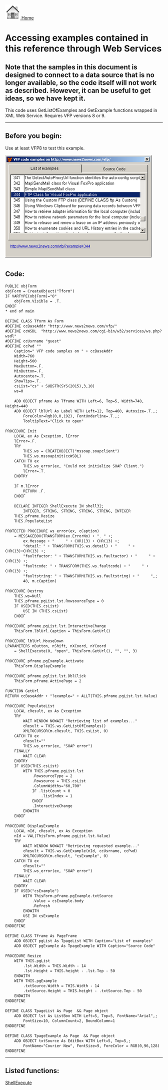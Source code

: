 [<img src="../images/home.png"> Home ](https://github.com/VFPX/Win32API)  

# Accessing examples contained in this reference through Web Services

<!-- Anatoliy --> 

## Note that the samples in this document is designed to connect to a data source that is no longer available, so the code itself will not work as described. However, it can be useful to get ideas, so we have kept it.

This code uses GetListOfExamples  and GetExample  functions wrapped in XML Web Service. Requires VFP versions 8 or 9.   
***  


## Before you begin:
<!-- Anatoliy
Get WSDL and description of exposed functions in this <a href="http://www.news2news.com/vfp/?article=5">article</a>. 
 -->
Use at least VFP8 to test this example.  

![](../images/rmt_shell.png)  

<!-- Anatoliy See also:

* [ApiViewer for Visual FoxPro](http://www.news2news.com/vfp/?article=12)  

  
***  
--> 

## Code:
```foxpro  
PUBLIC objForm
objForm = CreateObject("Tform")
IF VARTYPE(objForm)="O"
	objForm.Visible = .T.
ENDIF
* end of main

DEFINE CLASS Tform As Form
#DEFINE ccBaseAddr "http://www.news2news.com/vfp/"
#DEFINE ccWSDL  "http://www.news2news.com/cgi-bin/w32/services/ws.php?wsdl"
#DEFINE ccUsrname "guest"
#DEFINE ccPwd ""
	Caption=" VFP code samples on " + ccBaseAddr
	Width=760
	Height=500
	MaxButton=.F.
	MinButton=.F.
	Autocenter=.T.
	ShowTips=.T.
	csList="cs" + SUBSTR(SYS(2015),3,10)
	ws=0
	
	ADD OBJECT pframe As Tframe WITH Left=6, Top=5, Width=748, Height=440
	ADD OBJECT lblUrl As Label WITH Left=12, Top=460, Autosize=.T.,;
		ForeColor=Rgb(0,0,192), FontUnderline=.T.,;
		TooltipText="Click to open"

PROCEDURE Init
	LOCAL ex As Exception, lError
	lError=.F.
	TRY
		THIS.ws = CREATEOBJECT("mssoap.soapclient")
		THIS.ws.mssoapinit(ccWSDL)
	CATCH TO ex
		THIS.ws_error(ex, "Could not initialize SOAP Client.")
		lError=.T.
	ENDTRY
	
	IF m.lError
		RETURN .F.
	ENDIF
	
	DECLARE INTEGER ShellExecute IN shell32;
    	INTEGER, STRING, STRING, STRING, STRING, INTEGER
	THIS.pframe.Resize
	THIS.PopulateList

PROTECTED PROCEDURE ws_error(ex, cCaption)
	= MESSAGEBOX(TRANSFORM(ex.ErrorNo) + ". " +;
		ex.Message + "     " + CHR(13) + CHR(13) +;
		"detail: " + TRANSFORM(THIS.ws.detail) + "     " + CHR(13)+CHR(13) +;
		"faultfactor: " + TRANSFORM(THIS.ws.faultactor) + "     " + CHR(13) +;
		"faultcode: " + TRANSFORM(THIS.ws.faultcode) + "     " + CHR(13) +;
		"faultstring: " + TRANSFORM(THIS.ws.faultstring) + "     ",;
		48, m.cCaption)

PROCEDURE Destroy
	THIS.ws=Null
	THIS.pframe.pgList.lst.RowsourceType = 0
	IF USED(THIS.csList)
		USE IN (THIS.csList)
	ENDIF

PROCEDURE pframe.pgList.lst.InteractiveChange
	ThisForm.lblUrl.Caption = ThisForm.GetUrl()

PROCEDURE lblUrl.MouseDown
LPARAMETERS nButton, nShift, nXCoord, nYCoord
	= ShellExecute(0, "open", ThisForm.GetUrl(), "", "", 3)

PROCEDURE pframe.pgExample.Activate
	ThisForm.DisplayExample

PROCEDURE pframe.pglist.lst.DblClick
	ThisForm.pframe.ActivePage = 2

FUNCTION GetUrl
RETURN ccBaseAddr + "?example=" + ALLT(THIS.pframe.pgList.lst.Value)

PROCEDURE PopulateList
	LOCAL cResult, ex As Exception
	TRY
		WAIT WINDOW NOWAIT "Retrieving list of examples..."
		cResult = THIS.ws.GetListOfExamples()
		XMLTOCURSOR(m.cResult, THIS.csList, 0)
	CATCH TO ex
		cResult=""
		THIS.ws_error(ex, "SOAP error")
	FINALLY
		WAIT CLEAR
	ENDTRY
	IF USED(THIS.csList)
		WITH THIS.pframe.pgList.lst
			.RowsourceType = 2
			.Rowsource = THIS.csList
			.ColumnWidths="60,700"
			IF .listCount > 0
				.listIndex = 1
			ENDIF
			.InteractiveChange
		ENDWITH
	ENDIF

PROCEDURE DisplayExample
	LOCAL nId, cResult, ex As Exception
	nId = VAL(ThisForm.pframe.pgList.lst.Value)
	TRY
		WAIT WINDOW NOWAIT "Retrieving requested example..."
		cResult = THIS.ws.GetExample(nId, ccUsrname, ccPwd)
		XMLTOCURSOR(m.cResult, "csExample", 0)
	CATCH TO ex
		cResult=""
		THIS.ws_error(ex, "SOAP error")
	FINALLY
		WAIT CLEAR
	ENDTRY
	IF USED("csExample")
		WITH ThisForm.pframe.pgExample.txtSource
			.Value = csExample.body
			.Refresh
		ENDWITH
		USE IN csExample
	ENDIF
ENDDEFINE

DEFINE CLASS Tframe As PageFrame
	ADD OBJECT pgList As TpageList WITH Caption="List of examples"
	ADD OBJECT pgExample As TpageExample WITH Caption="Source Code"

PROCEDURE Resize
	WITH THIS.pgList
		.lst.Width = THIS.Width - 14
		.lst.Height = THIS.height - .lst.Top - 50
	ENDWITH
	WITH THIS.pgExample
		.txtSource.Width = THIS.Width - 14
		.txtSource.Height = THIS.height - .txtSource.Top - 50
	ENDWITH
ENDDEFINE

DEFINE CLASS TpageList As Page  && Page object
	ADD OBJECT lst As ListBox WITH Left=5, Top=5, FontName="Arial",;
		FontSize=10, ColumnCount=2, BoundColumn=1
ENDDEFINE

DEFINE CLASS TpageExample As Page  && Page object
	ADD OBJECT txtSource As EditBox WITH Left=5, Top=5,;
		FontName="Courier New", FontSize=9, ForeColor = RGB(0,96,128)
ENDDEFINE  
```  
***  


## Listed functions:
[ShellExecute](../libraries/shell32/ShellExecute.md)  

<!-- Anatoliy 
## Comment:
C# version of this code sample. Click on the image below to [download VS2008 C# project](../site/downloads/Win32_ExampleViewer_VS2008_prj.zip).   

[![Download VS2008 project](../images/rmt_shell_cs.png)](http://www.news2news.com/vfp/downloads/Win32_ExampleViewer_VS2008_prj.zi)  

VB.Net version of this code sample.  

![](../images/rmt_shell_vb.png)  

Start new Windows Application project. Place on the form TabControl, ListBox, TextBox and LinkLabel controls.  
  
Add to the project new Web Reference pointing at <a href="http://www.news2news.com/vfp/wsdl/webservices.WSDL">http://www.news2news.com/vfp/wsdl/webservices.WSDL</a>.   
  
***  
--> 

